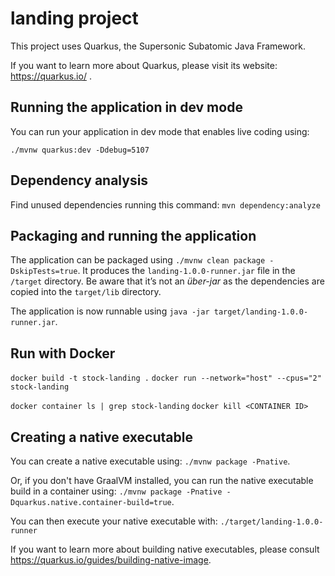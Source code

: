 # landing project

This project uses Quarkus, the Supersonic Subatomic Java Framework.

If you want to learn more about Quarkus, please visit its website: https://quarkus.io/ .

## Running the application in dev mode

You can run your application in dev mode that enables live coding using:
```
./mvnw quarkus:dev -Ddebug=5107
```

## Dependency analysis

Find unused dependencies running this command:
`mvn dependency:analyze`

## Packaging and running the application

The application can be packaged using 
`./mvnw clean package -DskipTests=true`.
It produces the `landing-1.0.0-runner.jar` file in the `/target` directory.
Be aware that it’s not an _über-jar_ as the dependencies are copied into the `target/lib` directory.

The application is now runnable using `java -jar target/landing-1.0.0-runner.jar`.

## Run with Docker
`docker build -t stock-landing .`
`docker run --network="host" --cpus="2" stock-landing`

`docker container ls | grep stock-landing`
`docker kill <CONTAINER ID>`


## Creating a native executable

You can create a native executable using: `./mvnw package -Pnative`.

Or, if you don't have GraalVM installed, you can run the native executable build in a container using: `./mvnw package -Pnative -Dquarkus.native.container-build=true`.

You can then execute your native executable with: `./target/landing-1.0.0-runner`

If you want to learn more about building native executables, please consult https://quarkus.io/guides/building-native-image.